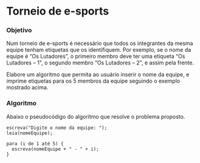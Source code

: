 # Torneio de e-sports

### Objetivo

Num torneio de e-sports é necessário que todos os integrantes da mesma equipe tenham etiquetas que os identifiquem. Por exemplo, se o nome da equipe é “Os Lutadores”, o primeiro membro deve ter uma etiqueta “Os Lutadores – 1", o segundo membro “Os Lutadores – 2", e assim pela frente.

Elabore um algoritmo que permita ao usuário inserir o nome da equipe, e imprime etiquetas para os 5 membros da equipe seguindo o exemplo mostrado acima.

### Algoritmo

Abaixo o pseudocódigo do algoritmo que resolve o problema proposto.

```plaintext
escreva("Digite o nome da equipe: ");
leia(nomeEquipe);

para (i de 1 até 5) {
  escreva(nomeEquipe + " - " + i);
}
```
